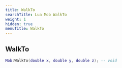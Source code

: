 ```yaml
---
title: WalkTo
searchTitle: Lua Mob WalkTo
weight: 1
hidden: true
menuTitle: WalkTo
---
```

## WalkTo
```lua
Mob:WalkTo(double x, double y, double z); -- void
```